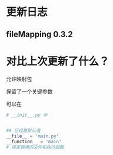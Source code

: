 # 更新日志
## fileMapping 0.3.2


# 对比上次更新了什么？
允许映射包

保留了一个关键参数

可以在
```python
# __init__.py 中


## 已经是默认值
__file__ = 'main.py'
__function__ = 'main'
# 规定调用的文件和执行函数

```

